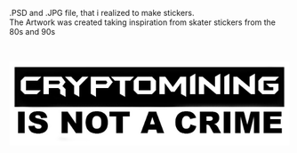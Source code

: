 .PSD and .JPG file, that i realized to make stickers.<BR> The Artwork was created taking inspiration from skater stickers from the 80s and 90s


<BR>
  
 

![Alt text](https://github.com/JonnyBanana/Mining_Stuff/blob/main/Stickers/sticker.jpg)

</BR>

